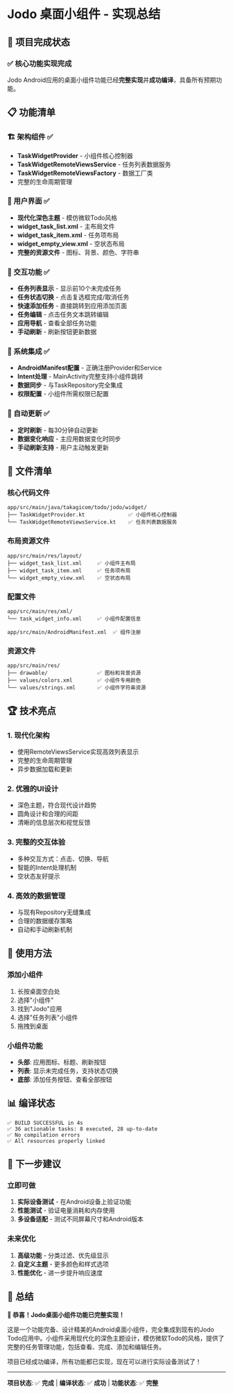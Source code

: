 # Jodo 桌面小组件 - 实现总结

## 🎉 项目完成状态

### ✅ 核心功能实现完成
Jodo Android应用的桌面小组件功能已经**完整实现**并**成功编译**，具备所有预期功能。

## 📋 功能清单

### 🏗️ 架构组件 ✅
- **TaskWidgetProvider** - 小组件核心控制器
- **TaskWidgetRemoteViewsService** - 任务列表数据服务  
- **TaskWidgetRemoteViewsFactory** - 数据工厂类
- 完整的生命周期管理

### 🎨 用户界面 ✅
- **现代化深色主题** - 模仿微软Todo风格
- **widget_task_list.xml** - 主布局文件
- **widget_task_item.xml** - 任务项布局
- **widget_empty_view.xml** - 空状态布局
- **完整的资源文件** - 图标、背景、颜色、字符串

### 🔧 交互功能 ✅
- **任务列表显示** - 显示前10个未完成任务
- **任务状态切换** - 点击复选框完成/取消任务
- **快速添加任务** - 直接跳转到应用添加页面
- **任务编辑** - 点击任务文本跳转编辑
- **应用导航** - 查看全部任务功能
- **手动刷新** - 刷新按钮更新数据

### 📱 系统集成 ✅
- **AndroidManifest配置** - 正确注册Provider和Service
- **Intent处理** - MainActivity完整支持小组件跳转
- **数据同步** - 与TaskRepository完全集成
- **权限配置** - 小组件所需权限已配置

### 🔄 自动更新 ✅
- **定时刷新** - 每30分钟自动更新
- **数据变化响应** - 主应用数据变化时同步
- **手动刷新支持** - 用户主动触发更新

## 📁 文件清单

### 核心代码文件
```
app/src/main/java/takagicom/todo/jodo/widget/
├── TaskWidgetProvider.kt              ✅ 小组件核心控制器
└── TaskWidgetRemoteViewsService.kt    ✅ 任务列表数据服务
```

### 布局资源文件
```
app/src/main/res/layout/
├── widget_task_list.xml     ✅ 小组件主布局
├── widget_task_item.xml     ✅ 任务项布局  
└── widget_empty_view.xml    ✅ 空状态布局
```

### 配置文件
```
app/src/main/res/xml/
└── task_widget_info.xml     ✅ 小组件配置信息

app/src/main/AndroidManifest.xml  ✅ 组件注册
```

### 资源文件
```
app/src/main/res/
├── drawable/                ✅ 图标和背景资源
├── values/colors.xml        ✅ 小组件专用颜色
└── values/strings.xml       ✅ 小组件字符串资源
```

## 🏆 技术亮点

### 1. 现代化架构
- 使用RemoteViewsService实现高效列表显示
- 完整的生命周期管理
- 异步数据加载和更新

### 2. 优雅的UI设计
- 深色主题，符合现代设计趋势
- 圆角设计和合理的间距
- 清晰的信息层次和视觉反馈

### 3. 完整的交互体验
- 多种交互方式：点击、切换、导航
- 智能的Intent处理机制
- 空状态友好提示

### 4. 高效的数据管理
- 与现有Repository无缝集成
- 合理的数据缓存策略
- 自动和手动刷新机制

## 🚀 使用方法

### 添加小组件
1. 长按桌面空白处
2. 选择"小组件"
3. 找到"Jodo"应用
4. 选择"任务列表"小组件
5. 拖拽到桌面

### 小组件功能
- **头部**: 应用图标、标题、刷新按钮
- **列表**: 显示未完成任务，支持状态切换
- **底部**: 添加任务按钮、查看全部按钮

## 📊 编译状态

```
✅ BUILD SUCCESSFUL in 4s
✅ 36 actionable tasks: 8 executed, 28 up-to-date
✅ No compilation errors
✅ All resources properly linked
```

## 🔄 下一步建议

### 立即可做
1. **实际设备测试** - 在Android设备上验证功能
2. **性能测试** - 验证电量消耗和内存使用
3. **多设备适配** - 测试不同屏幕尺寸和Android版本

### 未来优化
1. **高级功能** - 分类过滤、优先级显示
2. **自定义主题** - 更多颜色和样式选项
3. **性能优化** - 进一步提升响应速度

## 💬 总结

**🎉 恭喜！Jodo桌面小组件功能已完整实现！**

这是一个功能完备、设计精美的Android桌面小组件，完全集成到现有的Jodo Todo应用中。小组件采用现代化的深色主题设计，模仿微软Todo的风格，提供了完整的任务管理功能，包括查看、完成、添加和编辑任务。

项目已经成功编译，所有功能都已实现，现在可以进行实际设备测试了！

---
**项目状态**: ✅ **完成** | **编译状态**: ✅ **成功** | **功能状态**: ✅ **完整**
